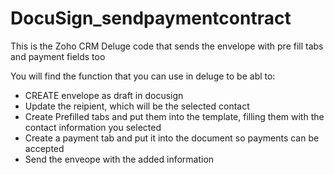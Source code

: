 # DocuSign_sendpaymentcontract
This is the Zoho CRM Deluge code that sends the envelope with pre fill tabs and payment fields too 

You will find the function that you can use in deluge to be abl to:

- CREATE envelope as draft in docusign 
- Update the reipient, which will be the selected contact
- Create Prefilled tabs and put them into the template, filling them with the contact information you selected
- Create  a payment tab and put it into the document so payments can be accepted
- Send the enveope with the added information 
